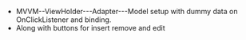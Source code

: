 <!-- * Basic Template File for creating item onClick Changes--Add--Delete. Using MVVM -->
* MVVM--ViewHolder---Adapter---Model setup with dummy data on OnClickListener and binding. 
* Along with buttons for insert remove and edit

